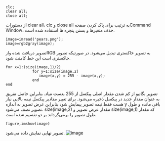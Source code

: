 ```
clc;
clear all;
close all;
```
از دستورات clear all، clc و close all  به ترتیب برای پاک کردن صفحهCommand Window، حذف متغیرها و بستن پنجره ها استفاده شده است.
```
image=imread('pears.png'); 
image=rgb2gray(image); 
```
تصویر دریافت شده وازRGB به تصویر خاکستری تبدیل می‌شود. در صورتیکه تصویر خاکستری است این خط کامنت شود.

```
for x=1:(size(image,1)/2)
            for y=1:size(image,2)             
               image(x,y) = 255 - image(x,y); 
            end
end
```
تصویر نگاتیو از کم شدن مقدار اصلی پیکسل از 255 بدست میاد. بنابراین حاصل تفریق به عنوان مقدار جدید در پیکسل ذخیره می‌شود. برای تغییر مقادیر پیکسل نیمه بالایی نیاز هست فقط نیمه تصویر پیمایش شود بنابراین عرض تصویر به اندازه y باقی مانده و طول تصویر نصف می‌شود. size(image,2) مقدار عرض تصویر و size(image,1) که مقدار طول تصویر را برمی‌گرداند  بر دو تقسیم  شده است.
```
figure,imshow(image)
```
تصویر نهایی نمایش داده می‌شود.
 ![image](https://github.com/semnan-university-ai/image-processing-class-002/blob/main/exercises/fvatani/4/tamrin4.png)
